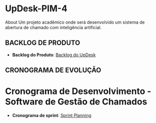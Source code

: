 # UpDesk-PIM-4
About Um projeto acadêmico onde será desenvolvido um sistema de abertura de chamado com inteligência artificial.
## BACKLOG DE PRODUTO
- **Backlog do Produto**:  [Backlog do UpDesk](https://github.com/mancijo/UpDesk/blob/main/Analysis%20Planning/BacklogUpDesk.md)
## CRONOGRAMA DE EVOLUÇÃO
# Cronograma de Desenvolvimento - Software de Gestão de Chamados
- **Cronograma de sprint**: [Sprint Planning](https://github.com/mancijo/UpDesk/blob/main/Dev%20planning/sprintPlanning.md)


